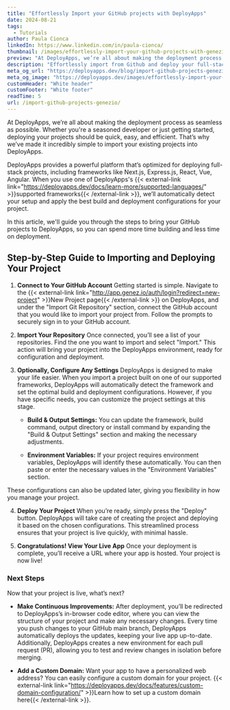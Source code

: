 ```yaml
---
title: "Effortlessly Import your GitHub projects with DeployApps"
date: 2024-08-21
tags:
  - Tutorials
author: Paula Cionca
linkedIn: https://www.linkedin.com/in/paula-cionca/
thumbnail: /images/effortlessly-import-your-github-projects-with-genezio.webp
preview: "At DeployApps, we’re all about making the deployment process as seamless as possible. Whether you're a seasoned developer or just getting started, deploying your projects should be quick, easy, and efficient."
description: "Effortlessly import from Github and deploy your full-stack projects (Next.js, Express.js, React, Vue, Angular)"
meta_og_url: "https://deployapps.dev/blog/import-github-projects-genezio/"
meta_og_image: "https://deployapps.dev/images/effortlessly-import-your-github-projects-with-genezio.webp"
customHeader: "White header"
customFooter: "White footer"
readTime: 5
url: /import-github-projects-genezio/
---
```


At DeployApps, we’re all about making the deployment process as seamless as possible. Whether you're a seasoned developer or just getting started, deploying your projects should be quick, easy, and efficient. That’s why we’ve made it incredibly simple to import your existing projects into DeployApps.

DeployApps provides a powerful platform that’s optimized for deploying full-stack projects, including frameworks like Next.js, Express.js, React, Vue, Angular. When you use one of DeployApps's {{< external-link link="https://deployapps.dev/docs/learn-more/supported-languages/" >}}supported frameworks{{< /external-link >}}, we’ll automatically detect your setup and apply the best build and deployment configurations for your project.

In this article, we'll guide you through the steps to bring your GitHub projects to DeployApps, so you can spend more time building and less time on deployment.

## Step-by-Step Guide to Importing and Deploying Your Project

1. **Connect to Your GitHub Account**
   Getting started is simple. Navigate to the {{< external-link link="http://app.genez.io/auth/login?redirect=new-project" >}}New Project page{{< /external-link >}} on DeployApps, and under the "Import Git Repository" section, connect the GitHub account that you would like to import your project from. Follow the prompts to securely sign in to your GitHub account.

2. **Import Your Repository**
   Once connected, you’ll see a list of your repositories. Find the one you want to import and select "Import." This action will bring your project into the DeployApps environment, ready for configuration and deployment.

3. **Optionally, Configure Any Settings**
   DeployApps is designed to make your life easier. When you import a project built on one of our supported frameworks, DeployApps will automatically detect the framework and set the optimal build and deployment configurations. However, if you have specific needs, you can customize the project settings at this stage.

   - **Build & Output Settings:** You can update the framework, build command, output directory or install command by expanding the "Build & Output Settings" section and making the necessary adjustments.

   - **Environment Variables:** If your project requires environment variables, DeployApps will identify these automatically. You can then paste or enter the necessary values in the "Environment Variables" section.

These configurations can also be updated later, giving you flexibility in how you manage your project.

4. **Deploy Your Project**
   When you’re ready, simply press the "Deploy" button. DeployApps will take care of creating the project and deploying it based on the chosen configurations. This streamlined process ensures that your project is live quickly, with minimal hassle.

5. **Congratulations! View Your Live App**
   Once your deployment is complete, you’ll receive a URL where your app is hosted.
   Your project is now live!

### Next Steps

Now that your project is live, what’s next?

- **Make Continuous Improvements:** After deployment, you’ll be redirected to DeployApps’s in-browser code editor, where you can view the structure of your project and make any necessary changes.
  Every time you push changes to your GitHub main branch, DeployApps automatically deploys the updates, keeping your live app up-to-date. Additionally, DeployApps creates a new environment for each pull request (PR), allowing you to test and review changes in isolation before merging.

- **Add a Custom Domain:** Want your app to have a personalized web address? You can easily configure a custom domain for your project. {{< external-link link="https://deployapps.dev/docs/features/custom-domain-configuration/" >}}Learn how to set up a custom domain here{{< /external-link >}}.
